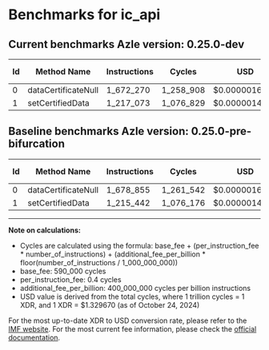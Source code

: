 # Benchmarks for ic_api

## Current benchmarks Azle version: 0.25.0-dev

| Id  | Method Name         | Instructions | Cycles    | USD           | USD/Million Calls | Change                            |
| --- | ------------------- | ------------ | --------- | ------------- | ----------------- | --------------------------------- |
| 0   | dataCertificateNull | 1_672_270    | 1_258_908 | $0.0000016739 | $1.67             | <font color="green">-6_585</font> |
| 1   | setCertifiedData    | 1_217_073    | 1_076_829 | $0.0000014318 | $1.43             | <font color="red">+1_631</font>   |

## Baseline benchmarks Azle version: 0.25.0-pre-bifurcation

| Id  | Method Name         | Instructions | Cycles    | USD           | USD/Million Calls |
| --- | ------------------- | ------------ | --------- | ------------- | ----------------- |
| 0   | dataCertificateNull | 1_678_855    | 1_261_542 | $0.0000016774 | $1.67             |
| 1   | setCertifiedData    | 1_215_442    | 1_076_176 | $0.0000014310 | $1.43             |

---

**Note on calculations:**

-   Cycles are calculated using the formula: base_fee + (per_instruction_fee \* number_of_instructions) + (additional_fee_per_billion \* floor(number_of_instructions / 1_000_000_000))
-   base_fee: 590_000 cycles
-   per_instruction_fee: 0.4 cycles
-   additional_fee_per_billion: 400_000_000 cycles per billion instructions
-   USD value is derived from the total cycles, where 1 trillion cycles = 1 XDR, and 1 XDR = $1.329670 (as of October 24, 2024)

For the most up-to-date XDR to USD conversion rate, please refer to the [IMF website](https://www.imf.org/external/np/fin/data/rms_sdrv.aspx).
For the most current fee information, please check the [official documentation](https://internetcomputer.org/docs/current/developer-docs/gas-cost#execution).
